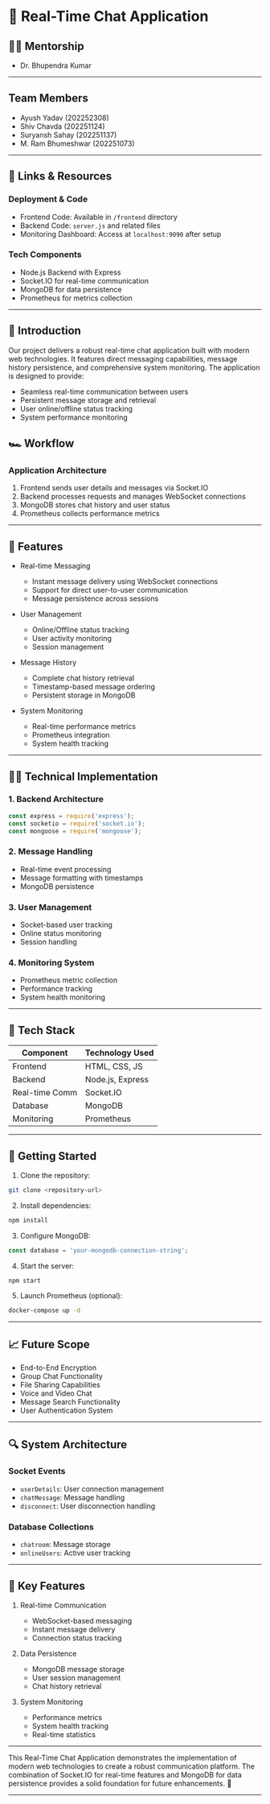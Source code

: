 # 💬 Real-Time Chat Application

## 👩‍🏫 Mentorship

- Dr. Bhupendra Kumar

---

## Team Members

- Ayush Yadav (202252308)
- Shiv Chavda (202251124)
- Suryansh Sahay (202251137)
- M. Ram Bhumeshwar (202251073)

---

## 🔗 Links & Resources

### Deployment & Code

- Frontend Code: Available in `/frontend` directory
- Backend Code: `server.js` and related files
- Monitoring Dashboard: Access at `localhost:9090` after setup

### Tech Components

- Node.js Backend with Express
- Socket.IO for real-time communication
- MongoDB for data persistence
- Prometheus for metrics collection

---

## 📖 Introduction

Our project delivers a robust real-time chat application built with modern web technologies. It features direct messaging capabilities, message history persistence, and comprehensive system monitoring. The application is designed to provide:

- Seamless real-time communication between users
- Persistent message storage and retrieval
- User online/offline status tracking
- System performance monitoring

## 🏎 Workflow

### Application Architecture

1. Frontend sends user details and messages via Socket.IO
2. Backend processes requests and manages WebSocket connections
3. MongoDB stores chat history and user status
4. Prometheus collects performance metrics

---

## 🌟 Features

- Real-time Messaging
  - Instant message delivery using WebSocket connections
  - Support for direct user-to-user communication
  - Message persistence across sessions

- User Management
  - Online/Offline status tracking
  - User activity monitoring
  - Session management

- Message History
  - Complete chat history retrieval
  - Timestamp-based message ordering
  - Persistent storage in MongoDB

- System Monitoring
  - Real-time performance metrics
  - Prometheus integration
  - System health tracking

---

## 🧑‍💻 Technical Implementation

### 1. Backend Architecture

```javascript
const express = require('express');
const socketio = require('socket.io');
const mongoose = require('mongoose');
```

### 2. Message Handling

- Real-time event processing
- Message formatting with timestamps
- MongoDB persistence

### 3. User Management

- Socket-based user tracking
- Online status monitoring
- Session handling

### 4. Monitoring System

- Prometheus metric collection
- Performance tracking
- System health monitoring

---

## 🔧 Tech Stack

| Component          | Technology Used    |
|-------------------|-------------------|
| Frontend          | HTML, CSS, JS     |
| Backend           | Node.js, Express  |
| Real-time Comm    | Socket.IO         |
| Database          | MongoDB           |
| Monitoring        | Prometheus        |

---

## 🚀 Getting Started

1. Clone the repository:
```bash
git clone <repository-url>
```

2. Install dependencies:
```bash
npm install
```

3. Configure MongoDB:
```javascript
const database = 'your-mongodb-connection-string';
```

4. Start the server:
```bash
npm start
```

5. Launch Prometheus (optional):
```bash
docker-compose up -d
```

---

## 📈 Future Scope

- End-to-End Encryption
- Group Chat Functionality
- File Sharing Capabilities
- Voice and Video Chat
- Message Search Functionality
- User Authentication System

---

## 🔍 System Architecture

### Socket Events

- `userDetails`: User connection management
- `chatMessage`: Message handling
- `disconnect`: User disconnection handling

### Database Collections

- `chatroom`: Message storage
- `onlineUsers`: Active user tracking

---

## 🎯 Key Features

1. Real-time Communication
   - WebSocket-based messaging
   - Instant message delivery
   - Connection status tracking

2. Data Persistence
   - MongoDB message storage
   - User session management
   - Chat history retrieval

3. System Monitoring
   - Performance metrics
   - System health tracking
   - Real-time statistics

---

This Real-Time Chat Application demonstrates the implementation of modern web technologies to create a robust communication platform. The combination of Socket.IO for real-time features and MongoDB for data persistence provides a solid foundation for future enhancements. 🚀

---